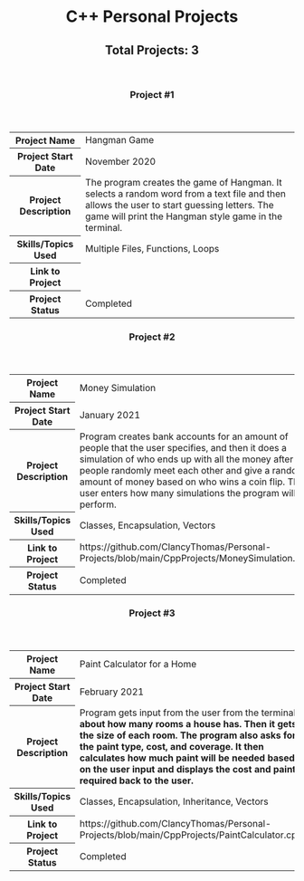 <header>
    <h1>C++ Personal Projects</h1>
    <h2>Total Projects: 3</h2>
</header>

<header>
    <h3>Project #1</h3>
</header>
<table>
    <tr>
        <th>Project Name
        <td>Hangman Game
    <tr>
    <tr>
        <th>Project Start Date
        <td>November 2020
    <tr>
    <tr>
        <th>Project Description
        <td>The program creates the game of Hangman. It selects a random word from a text file and then allows the user to start guessing letters. The game will print the Hangman style game in the terminal. 
    <tr>
    <tr>
        <th>Skills/Topics Used
        <td>Multiple Files, Functions, Loops
    <tr>
    <tr>
        <th>Link to Project
        <td>
    <tr>
    <tr>
        <th>Project Status
        <td>Completed
    <tr>
</table>

<header>
    <h3>Project #2</h3>
</header>
<table>
    <tr>
        <th>Project Name
        <td>Money Simulation
    <tr>
    <tr>
        <th>Project Start Date
        <td>January 2021
    <tr>
    <tr>
        <th>Project Description
        <td>Program creates bank accounts for an amount of people that the user specifies, and then it does a simulation of who ends up with all the money after people randomly meet each other and give a random amount of money based on who wins a coin flip. The user enters how many simulations the program will perform. 
    <tr>
    <tr>
        <th>Skills/Topics Used
        <td>Classes, Encapsulation, Vectors 
    <tr>
    <tr>
        <th>Link to Project
        <td>https://github.com/ClancyThomas/Personal-Projects/blob/main/CppProjects/MoneySimulation.cpp
    <tr>
    <tr>
        <th>Project Status
        <td>Completed
    <tr>
</table>

<header>
    <h3>Project #3</h3>
</header>
<table>
    <tr>
        <th>Project Name
        <td>Paint Calculator for a Home
    <tr>
    <tr>
        <th>Project Start Date
        <td>February 2021
    <tr>
    <tr>
        <th>Project Description
        <td>Program gets input from the user from the terminal<b> about how many rooms a house has. Then it gets the size of each room. The program also asks for the paint type, cost, and coverage. It then calculates how much paint will be needed based on the user input and displays the cost and paint required back to the user. 
    <tr>
    <tr>
        <th>Skills/Topics Used
        <td>Classes, Encapsulation, Inheritance, Vectors
    <tr>
    <tr>
        <th>Link to Project
        <td>https://github.com/ClancyThomas/Personal-Projects/blob/main/CppProjects/PaintCalculator.cpp
    <tr>
    <tr>
        <th>Project Status
        <td>Completed
    <tr>
</table>
